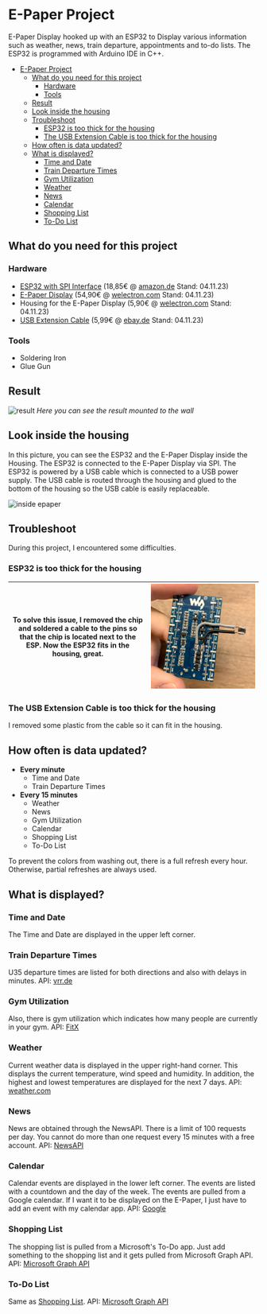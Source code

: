 # E-Paper Project

E-Paper Display hooked up with an ESP32 to Display various information such as weather, news, train departure, appointments and to-do lists. The ESP32 is programmed with Arduino IDE in C++.

- [E-Paper Project](#e-paper-project)
  - [What do you need for this project](#what-do-you-need-for-this-project)
    - [Hardware](#hardware)
    - [Tools](#tools)
  - [Result](#result)
  - [Look inside the housing](#look-inside-the-housing)
  - [Troubleshoot](#troubleshoot)
    - [ESP32 is too thick for the housing](#esp32-is-too-thick-for-the-housing)
    - [The USB Extension Cable is too thick for the housing](#the-usb-extension-cable-is-too-thick-for-the-housing)
  - [How often is data updated?](#how-often-is-data-updated)
  - [What is displayed?](#what-is-displayed)
    - [Time and Date](#time-and-date)
    - [Train Departure Times](#train-departure-times)
    - [Gym Utilization](#gym-utilization)
    - [Weather](#weather)
    - [News](#news)
    - [Calendar](#calendar)
    - [Shopping List](#shopping-list)
    - [To-Do List](#to-do-list)

## What do you need for this project

### Hardware

- [ESP32 with SPI Interface](https://www.amazon.de/s?k=esp32+spi) (18,85€ @ [amazon.de](https://www.amazon.de/dp/B07RM1BBVF) Stand: 04.11.23)
- [E-Paper Display](https://www.amazon.de/s?k=e+paper+waveshare) (54,90€ @ [welectron.com](https://www.welectron.com/Waveshare-13187-75inch-e-Paper) Stand: 04.11.23)
- Housing for the E-Paper Display (5,90€ @ [welectron.com](https://www.welectron.com/Waveshare-16089-75inch-e-Paper-Case) Stand: 04.11.23)
- [USB Extension Cable](https://www.ebay.de/sch/i.html?_nkw=0%2C2m+micro+USB+Verl%C3%A4ngerungskabel) (5,99€ @ [ebay.de](https://www.ebay.de/itm/111496831577) Stand: 04.11.23)

### Tools

- Soldering Iron
- Glue Gun

## Result

![result](pics/epaper-result.jpeg)
*Here you can see the result mounted to the wall*

## Look inside the housing

In this picture, you can see the ESP32 and the E-Paper Display inside the Housing. The ESP32 is connected to the E-Paper Display via SPI. The ESP32 is powered by a USB cable which is connected to a USB power supply. The USB cable is routed through the housing and glued to the bottom of the housing so the USB cable is easily replaceable.

![inside epaper](pics/epaper-inside.jpeg)

## Troubleshoot

During this project, I encountered some difficulties.

### ESP32 is too thick for the housing

|To solve this issue, I removed the chip and soldered a cable to the pins so that the chip is located next to the ESP. Now the ESP32 fits in the housing, great.|![quickfix for esp32](pics/esp32-quickfix.jpg)|
|---|---|

### The USB Extension Cable is too thick for the housing

I removed some plastic from the cable so it can fit in the housing.

## How often is data updated?

- **Every minute**
  - Time and Date
  - Train Departure Times
- **Every 15 minutes**
  - Weather
  - News
  - Gym Utilization
  - Calendar
  - Shopping List
  - To-Do List

To prevent the colors from washing out, there is a full refresh every hour.
Otherwise, partial refreshes are always used.

## What is displayed?

### Time and Date

The Time and Date are displayed in the upper left corner.

### Train Departure Times

U35 departure times are listed for both directions and also with delays in minutes.
API: [vrr.de](https://vrr.de)

### Gym Utilization

Also, there is gym utilization which indicates how many people are currently in your gym.
API: [FitX](https://fitx.de)

### Weather

Current weather data is displayed in the upper right-hand corner. This displays the current temperature, wind speed and humidity. In addition, the highest and lowest temperatures are displayed for the next 7 days.
API: [weather.com](https://weather.com)

### News

News are obtained through the NewsAPI. There is a limit of 100 requests per day. You cannot do more than one request every 15 minutes with a free account.
API: [NewsAPI](https://newsapi.org)

### Calendar

Calendar events are displayed in the lower left corner. The events are listed with a countdown and the day of the week.
The events are pulled from a Google calendar. If I want it to be displayed on the E-Paper, I just have to add an event with my calendar app.
API: [Google](https://developers.google.com/calendar/api/v3/reference)

### Shopping List

The shopping list is pulled from a Microsoft's To-Do app. Just add something to the shopping list and it gets pulled from Microsoft Graph API.
API: [Microsoft Graph API](https://docs.microsoft.com/en-us/graph/api/resources/todo-overview)

### To-Do List

Same as [Shopping List](#shopping-list).
API: [Microsoft Graph API](https://docs.microsoft.com/en-us/graph/api/resources/todo-overview)